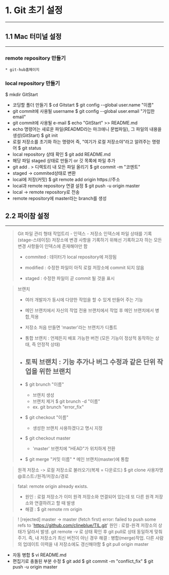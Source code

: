 # 1. Git 초기 설정
---
## 1.1 Mac 터미널 설정
---
### remote repository 만들기 
    * git-hub홈페이지
### local repository 만들기 
$ mkdir GitStart
  * 코딩할 폴더 만들기
$ cd Gitstart
$ git config --global user.name "이름" 
  * git commit에 사용될 username
$ git config --global user.email "가입한 email" 
  * git commit에 사용될 e-mail
$ echo "GitStart" >> README.md
  *  echo 명령어는 새로운 파일(READMD라는 마크애니 문법파일), 그 파일의 내용을 생성(GitStart)
$ git init
  * 로컬 저장소를 초기화 하는 명령어 즉, "여기가 로컬 저장소야"라고 알려주는 명령어
$ git status 
  * local repository 상태 확인
$ git add README.md 
  * 해당 파일 staged 상태로 만들기 or 깃 목록에 파일 추가
  * git add . > 디렉토리 내 모든 파일 올리기
$ git commit -m "코멘트"
  * staged -> commited상태로 변환
  * local에 저장(커밋)
$ git remote add origin https://주소
  * local과 remote repository 연결 설정
$ git push -u origin master
  * local -> remote repository로 전송
  * remote repository에 master라는 branch를 생성

## 2.2 파이참 설정

---

  > Git 파일 관리 형태
  > 작업트리 - 인덱스 - 저장소
  인덱스에 파일 상태를 기록(stage-스테이징)
  저장소에 변경 사항을 기록하기 위해선 기록하고자 하는 모든 변경 사항들이 인덱스에 존재해야만 함
  > - commited : 데이터가 local repository에 저장됨
  >
  > - modified : 수정한 파일이 아직 로컬 저장소에 commit 되지 않음
  > - staged : 수정한 파일이 곧 commit 될 것을 표시 


>  브랜치
>
> * 여러 개발자가 동시에 다양한 작업을 할 수 있게 만들어 주는 기능
> * 메인 브랜치에서 자신의 작업 전용 브랜치에서 작업 후 메인 브랜치에서 병합,적용
> * 저장소 처음 만들면 'master'라는 브랜치가 디폴트
>
> * 통합 브랜치 : 언제든지 배포 가능한 버전 (모든 기능이 정상적 동작하는 상태, 즉 안정적 상태)
> * 토픽 브랜치 : 기능 추가나 버그 수정과 같은 단위 작업을 위한 브랜치
>   ---
> * $ git brunch "이름"
>   * 브랜치 생성 
>   * 브랜치 제거 $ git brunch -d "이름"
>   *  ex. git brunch "error_fix"
> * $ git checkout "이름"
>   * 생성한 브랜치 사용하겠다고 명시 지정
> * $ git checkout master
>   * 'master' 브랜치에 "HEAD"가 위치하게 전환
> * $ git merge "커밋 이름"
    * 메인 브랜치(master)에 통합



>원격 저장소 -> 로컬 저장소로 불러오기(복제 = 다운로드)
> $ git clone 사용자명@호스트:/원격/저장소/경로

> fatal: remote origin already exists.
> * 원인 : 로컬 저장소가 이미 원격 저장소와 연결되어 있는데 또 다른 원격 저장소와 연결하려고 할 때 발생
> * 해결 : $ git remote rm origin 

>! [rejected]    master -> master (fetch first)
>error: failed to push some refs to 'https://github.com/clineblue/TIL.git'
원인 : 로컬-원격 저장소의 상태가 달라서 발생. git remote -v 로 상태 확인 후 git pull로 상태 동일하게 맞춰주기. 즉, 내 저장소가 최신 버전이 아닌 경우
해결 : 병합(merge)작업. 다른 사람의 업데이트 이력을 내 저장소에도 갱신해야함
$ git pull origin master
  * 자동 병합
$ vi README.md
  * 편집기로 충돌된 부분 수정
$ git add
$ git commit -m "conflict_fix"
$ git push -u origin master








